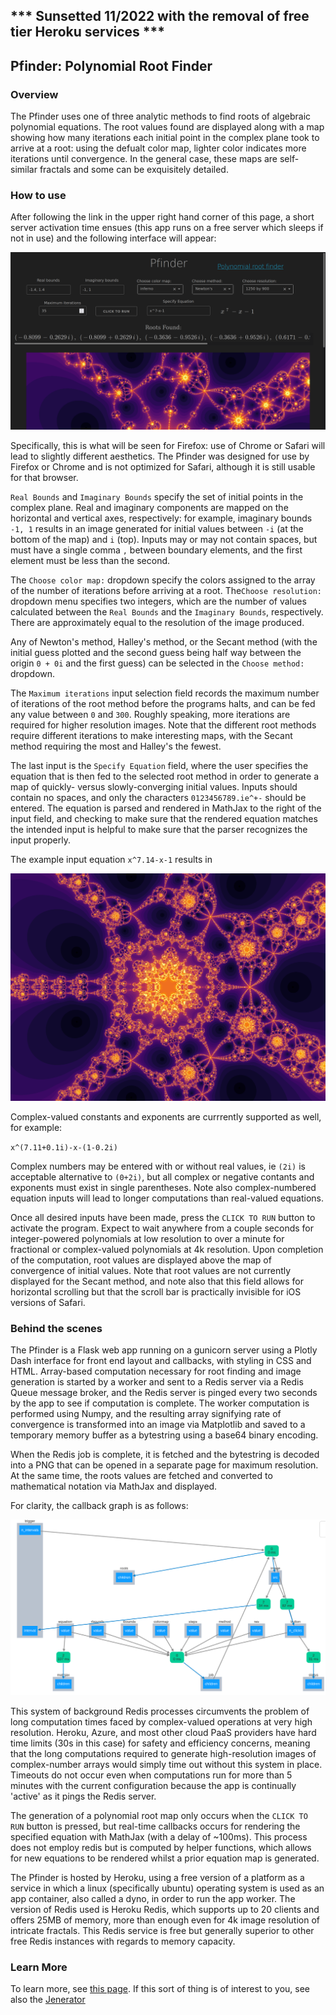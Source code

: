 ## *** Sunsetted 11/2022 with the removal of free tier Heroku services ***

## Pfinder: Polynomial Root Finder

### Overview

The Pfinder uses one of three analytic methods to find roots of algebraic polynomial equations.  The root values found are displayed along with a map showing how many iterations each initial point in the complex plane took to arrive at a root: using the defualt color map, lighter color indicates more iterations until convergence.  In the general case, these maps are self-similar fractals and some can be exquisitely detailed.  

### How to use 

After following the link in the upper right hand corner of this page, a short server activation time ensues (this app runs on a free server which sleeps if not in use) and the following interface will appear:

![screenshot](/pfinder-main/assets/pfinder_screenshot.png)

Specifically, this is what will be seen for Firefox: use of Chrome or Safari will lead to slightly different aesthetics. The Pfinder was designed for use by Firefox or Chrome and is not optimized for Safari, although it is still usable for that browser.

`Real Bounds` and `Imaginary Bounds` specify the set of initial points in the complex plane.  Real and imaginary components are mapped on the horizontal and vertical axes, respectively: for example, imaginary bounds `-1, 1` results in an image generated for initial values between `-i` (at the bottom of the map) and `i` (top).  Inputs may or may not contain spaces, but must have a single comma `,` between boundary elements, and the first element must be less than the second.

The `Choose color map:` dropdown specify the colors assigned to the array of the number of iterations before arriving at a root.  The`Choose resolution:` dropdown menu specifies two integers, which are the number of values calculated between the `Real Bounds` and the `Imaginary Bounds`, respectively. There are approximately equal to the resolution of the image produced.

Any of Newton's method, Halley's method, or the Secant method (with the initial guess plotted and the second guess being half way between the origin `0 + 0i` and the first guess) can be selected in the `Choose method:` dropdown.

The `Maximum iterations` input selection field records the maximum number of iterations of the root method before the programs halts, and can be fed any value between `0` and `300`.  Roughly speaking, more iterations are required for higher resolution images.  Note that the different root methods require different iterations to make interesting maps, with the Secant method requiring the most and Halley's the fewest.

The last input is the `Specify Equation` field, where the user specifies the equation that is then fed to the selected root method in order to generate a map of quickly- versus slowly-converging initial values. Inputs should contain no spaces, and only the characters `0123456789.ie^+-` should be entered.  The equation is parsed and rendered in MathJax to the right of the input field, and checking to make sure that the rendered equation matches the intended input is helpful to make sure that the parser recognizes the input properly.  

The example input equation `x^7.14-x-1` results in

![cover](/pfinder-main/assets/pfinder_example.png)

Complex-valued constants and exponents are currrently supported as well, for example:

`x^(7.11+0.1i)-x-(1-0.2i)`

Complex numbers may be entered with or without real values, ie `(2i)` is acceptable alternative to `(0+2i)`, but all complex or negative contants and exponents must exist in single parentheses.  Note also complex-numbered equation inputs will lead to longer computations than real-valued equations.

Once all desired inputs have been made, press the `CLICK TO RUN` button to activate the program.  Expect to wait anywhere from a couple seconds for integer-powered polynomials at low resolution to over a minute for fractional or complex-valued polynomials at 4k resolution. Upon completion of the computation, root values are displayed above the map of convergence of initial values.  Note that root values are not currently displayed for the Secant method, and note also that this field allows for horizontal scrolling but that the scroll bar is practically invisible for iOS versions of Safari.

### Behind the scenes

The Pfinder is a Flask web app running on a gunicorn server using a Plotly Dash interface for front end layout and callbacks, with styling in CSS and HTML.  Array-based computation necessary for root finding and image generation is started by a worker and sent to a Redis server via a Redis Queue message broker, and the Redis server is pinged every two seconds by the app to see if computation is complete.  The worker computation is performed using Numpy, and the resulting array signifying rate of convergence is transformed into an image via Matplotlib and saved to a temporary memory buffer as a bytestring using a base64 binary encoding.  


When the Redis job is complete, it is fetched and the bytestring is decoded into a PNG that can be opened in a separate page for maximum resolution.  At the same time, the roots values are fetched and converted to mathematical notation via MathJax and displayed.

For clarity, the callback graph is as follows:

![cover](/pfinder-main/assets/pfinder_graph.png)

This system of background Redis processes circumvents the problem of long computation times faced by complex-valued operations at very high resolution.  Heroku, Azure, and most other cloud PaaS providers have hard time limits (30s in this case) for safety and efficiency concerns, meaning that the long computations required to generate high-resolution images of complex-number arrays would simply time out without this system in place.  Timeouts do not occur even when computations run for more than 5 minutes with the current configuration because the app is continually 'active' as it pings the Redis server.  

The generation of a polynomial root map only occurs when the `CLICK TO RUN` button is pressed, but real-time callbacks occurs for rendering the specified equation with MathJax (with a delay of ~100ms).  This process does not employ redis but is computed by  helper functions, which allows for new equations to be rendered whilst a prior equation map is generated.

The Pfinder is hosted by Heroku, using a free version of a platform as a service in which a linux (specifically ubuntu) operating system is used as an app container, also called a dyno, in order to run the app worker.  The version of Redis used is Heroku Redis, which supports up to 20 clients and offers 25MB of memory, more than enough even for 4k image resolution of intricate fractals. This Redis service is free but generally superior to other free Redis instances with regards to memory capacity.


### Learn More

To learn more, see [this page](https://blbadger.github.io/polynomial-roots.html).  If this sort of thing is of interest to you, see also the [Jenerator](https://github.com/blbadger/jenerator)

